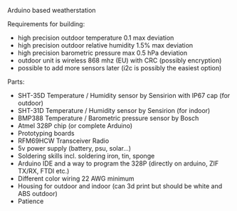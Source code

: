 Arduino based weatherstation

Requirements for building:
* high precision outdoor temperature 0.1 max deviation
* high precision outdoor relative humidity 1.5% max deviation
* high precision barometric pressure max 0.5 hPa deviation
* outdoor unit is wireless 868 mhz (EU) with CRC (possibly encryption)
* possible to add more sensors later (i2c is possibly the easiest option)

Parts:
* SHT-35D Temperature / Humidity sensor by Sensirion with IP67 cap (for outdoor)
* SHT-31D Temperature / Humidity sensor by Sensirion (for indoor)
* BMP388 Temperature / Barometric pressure sensor by Bosch
* Atmel 328P chip (or complete Arduino)
* Prototyping boards
* RFM69HCW Transceiver Radio
* 5v power supply (battery, psu, solar...)
* Soldering skills incl. soldering iron, tin, sponge
* Arduino IDE and a way to program the 328P (directly on arduino, ZIF TX/RX, FTDI etc.)
* Different color wiring 22 AWG minimum
* Housing for outdoor and indoor (can 3d print but should be white and ABS outdoor)
* Patience

